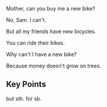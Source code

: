Mother, can you buy me a new bike?

No, Sam. I can't.

But all my friends have new bicycles.

You can ride their bikes.

Why can't I have a new bike?

Because money doesn't grow on trees.

## Key Points
but sth. for sb.
